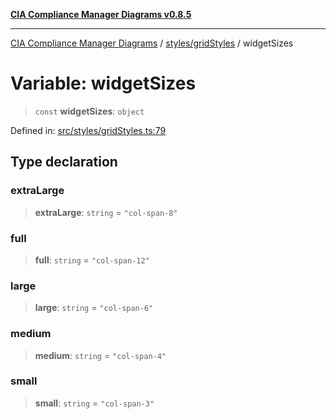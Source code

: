 [**CIA Compliance Manager Diagrams v0.8.5**](../../../README.md)

***

[CIA Compliance Manager Diagrams](../../../modules.md) / [styles/gridStyles](../README.md) / widgetSizes

# Variable: widgetSizes

> `const` **widgetSizes**: `object`

Defined in: [src/styles/gridStyles.ts:79](https://github.com/Hack23/cia-compliance-manager/blob/3ae0301247f765ba03c8c0fe645db4718bb8af76/src/styles/gridStyles.ts#L79)

## Type declaration

### extraLarge

> **extraLarge**: `string` = `"col-span-8"`

### full

> **full**: `string` = `"col-span-12"`

### large

> **large**: `string` = `"col-span-6"`

### medium

> **medium**: `string` = `"col-span-4"`

### small

> **small**: `string` = `"col-span-3"`
